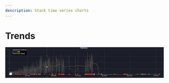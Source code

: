 ```yaml
---
description: Stack time series charts
---
```


# Trends

![](../.gitbook/assets/image%20%285%29.png)

